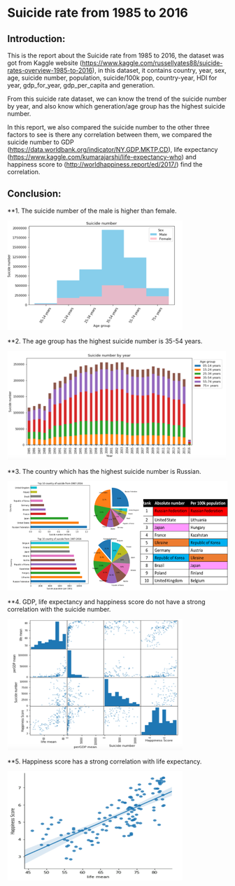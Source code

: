 # Suicide rate from 1985 to 2016

## Introduction: 

This is the report about the Suicide rate from 1985 to 2016, the dataset was got from Kaggle website (https://www.kaggle.com/russellyates88/suicide-rates-overview-1985-to-2016), in this dataset, it contains country, year, sex, age, suicide number, population, suicide/100k pop, country-year, HDI for year, gdp_for_year, gdp_per_capita and generation.

From this suicide rate dataset, we can know the trend of the suicide number by year, and also know which generation/age group has the highest suicide number.

In this report, we also compared the suicide number to the other three factors to see is there any correlation between them, we compared the suicide number to GDP (https://data.worldbank.org/indicator/NY.GDP.MKTP.CD), life expectancy (https://www.kaggle.com/kumarajarshi/life-expectancy-who) and happiness score to (http://worldhappiness.report/ed/2017/) find the correlation.

## Conclusion:

**1. The suicide number of the male is higher than female.  

<div align=left><img src="su3.png" width="400" height="250"/></div>

**2. The age group has the highest suicide number is 35-54 years.

<div align=left><img src="su2.png" width="500" height="250"/></div>

**3. The country which has the highest suicide number is Russian.

<div align=left><img src="su4.png" width="600" height="250"/></div>

**4. GDP, life expectancy and happiness score do not have a strong correlation with the suicide number.

<div align=left><img src="su5.png" width="400" height="300"/></div>

**5. Happiness score has a strong correlation with life expectancy.

<div align=left><img src="su6.png" width="400" height="250"/></div>



